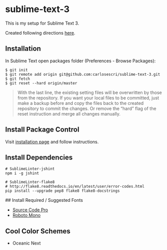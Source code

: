 # sublime-text-3

This is my setup for Sublime Text 3.

Created following directions [here](https://medium.com/@devmount/using-git-to-sync-sublime-text-settings-f70b8dc7a40d).

## Installation

In Sublime Text open packages folder (Preferences - Browse Packages):

```
$ git init
$ git remote add origin git@github.com:carlosescri/sublime-text-3.git
$ git fetch
$ git reset --hard origin/master
```

> With the last line, the existing setting files will be overwritten by those from the repository. If you want your local files to be committed, just make a backup before and copy the files back to the created repository to commit the changes. Or remove the “hard” flag of the reset instruction and merge all changes manually.

## Install Package Control

Visit [installation page](https://packagecontrol.io/installation) and follow instructions.

## Install Dependencies

```
# SublimeLinter-jshint
npm i -g jshint

# SublimeLinter-flake8
# http://flake8.readthedocs.io/en/latest/user/error-codes.html
pip install --upgrade pep8 flake8 flake8-docstrings
```

## Install Required / Suggested Fonts

- [Source Code Pro](https://fonts.google.com/specimen/Source+Code+Pro)
- [Roboto Mono](https://fonts.google.com/specimen/Roboto+Mono)

## Cool Color Schemes

- Oceanic Next
